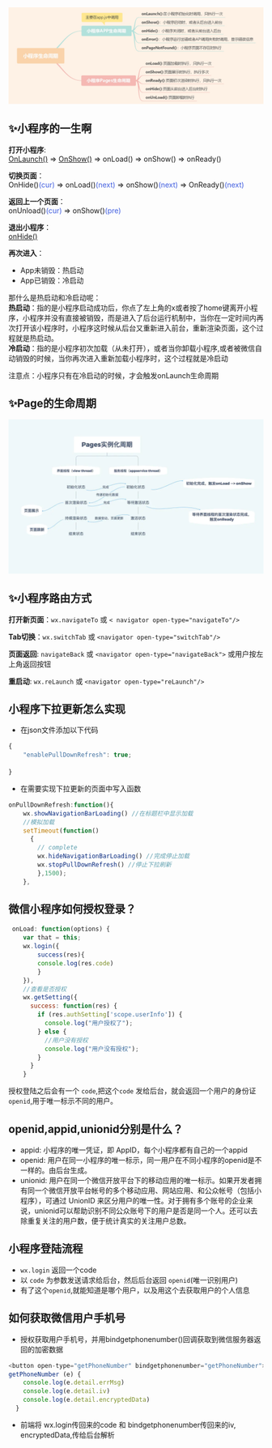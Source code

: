 ![wxapplife](../../.vuepress/imgs/blog/wxapp/wxapplife.jpg)

## ✨小程序的一生啊  
**打开小程序**:   
<u>OnLaunch()</u> => <u>OnShow()</u> => onLoad() => onShow() => onReady()  

**切换页面**：   
OnHide()<font color="#425fe">(cur)</font> => onLoad()<font color="#425fe">(next)</font> => onShow()<font color="#425fe">(next)</font> => OnReady()<font color="#425fe">(next)</font> 

**返回上一个页面**：  
onUnload()<font color="#425fe">(cur)</font> => onShow()<font color="#425fe">(pre)</font>  

**退出小程序**：  
<u>onHide()</u>   

**再次进入**：
- App未销毁：热启动
- App已销毁：冷启动   


那什么是热启动和冷启动呢：  
**热启动**：指的是小程序启动成功后，你点了左上角的x或者按了home键离开小程序，小程序并没有直接被销毁，而是进入了后台运行机制中，当你在一定时间内再次打开该小程序时，小程序这时候从后台又重新进入前台，重新渲染页面，这个过程就是热启动。  
**冷启动**：指的是小程序初次加载（从未打开），或者当你卸载小程序,或者被微信自动销毁的时候，当你再次进入重新加载小程序时，这个过程就是冷启动

注意点：小程序只有在冷启动的时候，才会触发onLaunch生命周期

## ✨Page的生命周期  
![wxapplife](../../.vuepress/imgs/blog/wxapp/pagelife.jpg)

## ✨小程序路由方式  
**打开新页面**：`wx.navigateTo` 或 `< navigator open-type="navigateTo"/>`  

**Tab切换**：`wx.switchTab` 或 `<navigator open-type="switchTab"/>`  

**页面返回**:  `navigateBack` 或 `<navigator open-type="navigateBack">` 或用户按左上角返回按钮  

**重启动**: `wx.reLaunch` 或  `<navigator open-type="reLaunch"/> ` 

## 小程序下拉更新怎么实现  
- 在json文件添加以下代码
```js
{
    "enablePullDownRefresh": true;

}
```
- 在需要实现下拉更新的页面中写入函数
```js
onPullDownRefresh:function(){
    wx.showNavigationBarLoading() //在标题栏中显示加载
    //模拟加载
    setTimeout(function()
      {
        // complete
        wx.hideNavigationBarLoading() //完成停止加载
        wx.stopPullDownRefresh() //停止下拉刷新
        },1500);
    },
```

## 微信小程序如何授权登录？
```js
 onLoad: function(options) {
    var that = this;
    wx.login({
        success(res){
        console.log(res.code)
        }
    }),
    //查看是否授权
    wx.getSetting({
      success: function(res) {
        if (res.authSetting['scope.userInfo']) {
          console.log("用户授权了");
        } else {
          //用户没有授权
          console.log("用户没有授权");
        }
      }
    }
```

授权登陆之后会有一个 `code`,把这个`code` 发给后台，就会返回一个用户的身份证 `openid`,用于唯一标示不同的用户。

## openid,appid,unionid分别是什么？
- appid: 小程序的唯一凭证，即 AppID，每个小程序都有自己的一个appid
- openid: 用户在同一小程序的唯一标示，同一用户在不同小程序的openid是不一样的。由后台生成。
- unionid: 用户在同一个微信开放平台下的移动应用的唯一标示。如果开发者拥有同一个微信开放平台帐号的多个移动应用、网站应用、和公众帐号（包括小程序），可通过 UnionID 来区分用户的唯一性。对于拥有多个账号的企业来说，unionid可以帮助识别不同公众账号下的用户是否是同一个人。还可以去除重复关注的用户数，便于统计真实的关注用户总数。


## 小程序登陆流程
- `wx.login` 返回一个code
-  以 `code` 为参数发送请求给后台，然后后台返回 `openid`(唯一识别用户)
- 有了这个`openid`,就能知道是哪个用户，以及用这个去获取用户的个人信息

## 如何获取微信用户手机号
- 授权获取用户手机号，并用bindgetphonenumber()回调获取到微信服务器返回的加密数据
```js
<button open-type="getPhoneNumber" bindgetphonenumber="getPhoneNumber">
getPhoneNumber (e) {
    console.log(e.detail.errMsg)
    console.log(e.detail.iv)
    console.log(e.detail.encryptedData)
  }
```
- 前端将 wx.login传回来的code 和 bindgetphonenumber传回来的iv, encryptedData,传给后台解析


